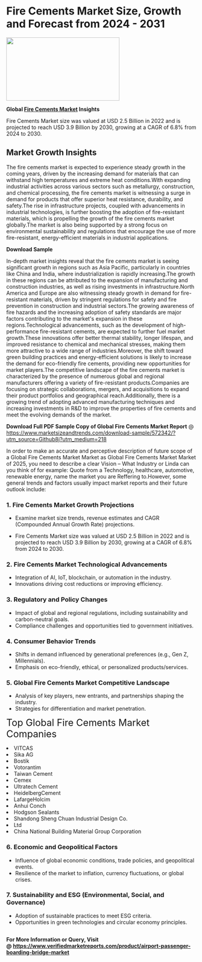 <H1>Fire Cements Market Size, Growth and Forecast from 2024 - 2031</H1><img class="aligncenter size-medium wp-image-584254" src="https://thirdeyenews.in/wp-content/uploads/2024/09/Global-Market-Research-300x168.jpeg" alt="" width="300" height="168" /><p><strong>Global&nbsp;<a href="https://www.marketsizeandtrends.com/download-sample/572342/?utm_source=Github8j?utm_medium=218">Fire Cements Market</a> Insights</strong></p><p>Fire Cements Market size was valued at USD 2.5 Billion in 2022 and is projected to reach USD 3.9 Billion by 2030, growing at a CAGR of 6.8% from 2024 to 2030.</p><p><h2>Market Growth Insights</h2> <p>The fire cements market is expected to experience steady growth in the coming years, driven by the increasing demand for materials that can withstand high temperatures and extreme heat conditions.With expanding industrial activities across various sectors such as metallurgy, construction, and chemical processing, the fire cements market is witnessing a surge in demand for products that offer superior heat resistance, durability, and safety.The rise in infrastructure projects, coupled with advancements in industrial technologies, is further boosting the adoption of fire-resistant materials, which is propelling the growth of the fire cements market globally.The market is also being supported by a strong focus on environmental sustainability and regulations that encourage the use of more fire-resistant, energy-efficient materials in industrial applications.</p> <p><strong>Download Sample</strong></p> <p>In-depth market insights reveal that the fire cements market is seeing significant growth in regions such as Asia Pacific, particularly in countries like China and India, where industrialization is rapidly increasing.The growth in these regions can be attributed to the expansion of manufacturing and construction industries, as well as rising investments in infrastructure.North America and Europe are also witnessing steady growth in demand for fire-resistant materials, driven by stringent regulations for safety and fire prevention in construction and industrial sectors.The growing awareness of fire hazards and the increasing adoption of safety standards are major factors contributing to the market's expansion in these regions.Technological advancements, such as the development of high-performance fire-resistant cements, are expected to further fuel market growth.These innovations offer better thermal stability, longer lifespan, and improved resistance to chemical and mechanical stresses, making them more attractive to a wide range of industries.Moreover, the shift toward green building practices and energy-efficient solutions is likely to increase the demand for eco-friendly fire cements, providing new opportunities for market players.The competitive landscape of the fire cements market is characterized by the presence of numerous global and regional manufacturers offering a variety of fire-resistant products.Companies are focusing on strategic collaborations, mergers, and acquisitions to expand their product portfolios and geographical reach.Additionally, there is a growing trend of adopting advanced manufacturing techniques and increasing investments in R&D to improve the properties of fire cements and meet the evolving demands of the market.<p><span class=""><strong>Download Full PDF Sample Copy of Global Fire Cements Market Report</strong> @ <a href="https://www.marketsizeandtrends.com/download-sample/572342/?utm_source=Github8j?utm_medium=218" target="_blank">https://www.marketsizeandtrends.com/download-sample/572342/?utm_source=Github8j?utm_medium=218</a></span></p><p>In order to make an accurate and perceptive description of future scope of a Global&nbsp;Fire Cements Market Market as Global&nbsp;Fire Cements Market Market of 2025, you need to describe a clear Vision &ndash; What Industry or Linda can you think of for example: Quote from a Technology, healthcare, automotive, renewable energy, name the market you are Reffering to.However, some general trends and factors usually impact market reports and their future outlook include:</p><h3>1.&nbsp;<strong>Fire Cements Market Growth Projections</strong></h3><ul><li>Examine market size trends, revenue estimates and CAGR (Compounded Annual Growth Rate) projections.</li><li><p>Fire Cements Market size was valued at USD 2.5 Billion in 2022 and is projected to reach USD 3.9 Billion by 2030, growing at a CAGR of 6.8% from 2024 to 2030.</p></li></ul><h3>2.&nbsp;<strong>Fire Cements Market Technological Advancements</strong></h3><ul><li>Integration of AI, IoT, blockchain, or automation in the industry.</li><li>Innovations driving cost reductions or improving efficiency.</li></ul><h3>3.&nbsp;<strong>Regulatory and Policy Changes</strong></h3><ul><li>Impact of global and regional regulations, including sustainability and carbon-neutral goals.</li><li>Compliance challenges and opportunities tied to government initiatives.</li></ul><h3>4.&nbsp;<strong>Consumer Behavior Trends</strong></h3><ul><li>Shifts in demand influenced by generational preferences (e.g., Gen Z, Millennials).</li><li>Emphasis on eco-friendly, ethical, or personalized products/services.</li></ul><h3>5.&nbsp;<strong>Global Fire Cements Market Competitive Landscape</strong></h3><ul><li>Analysis of key players, new entrants, and partnerships shaping the industry.</li><li>Strategies for differentiation and market penetration.</li></ul><p data-pm-slice="1 1 []"><span style="color: inherit; font-family: inherit; font-size: 25px;">Top Global Fire Cements Market Companies</span></p><div class="" data-test-id=""><p><li>VITCAS</li><li> Sika AG</li><li> Bostik</li><li> Votorantim</li><li> Taiwan Cement</li><li> Cemex</li><li> Ultratech Cement</li><li> HeidelbergCement</li><li> LafargeHolcim</li><li> Anhui Conch</li><li> Hodgson Sealants</li><li> Shandong Sheng Chuan Industrial Design Co.</li><li> Ltd</li><li> China National Building Material Group Corporation</li></p></div><h3>6.&nbsp;<strong>Economic and Geopolitical Factors</strong></h3><ul><li>Influence of global economic conditions, trade policies, and geopolitical events.</li><li>Resilience of the market to inflation, currency fluctuations, or global crises.</li></ul><h3>7.&nbsp;<strong>Sustainability and ESG (Environmental, Social, and Governance)</strong></h3><ul><li>Adoption of sustainable practices to meet ESG criteria.</li><li>Opportunities in green technologies and circular economy principles.</li></ul><h2><strong style="font-size: 14px;">For More Information or Query, Visit @&nbsp;</strong><a style="background-color: #ffffff; font-size: 14px;" href="https://www.marketsizeandtrends.com/report/fire-cements-market/" target="_blank">https://www.verifiedmarketreports.com/product/airport-passenger-boarding-bridge-market</a></h2>